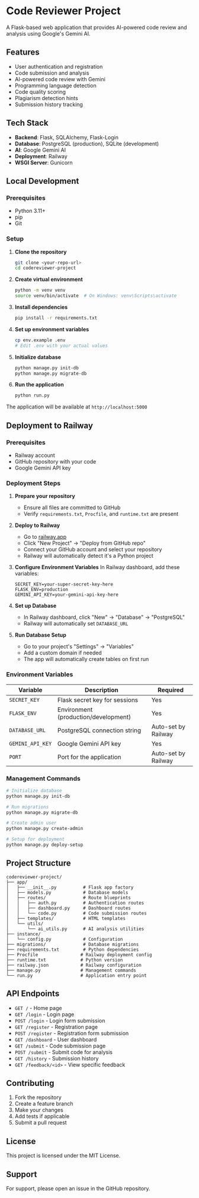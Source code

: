 # Code Reviewer Project

A Flask-based web application that provides AI-powered code review and analysis using Google's Gemini AI.

## Features

- User authentication and registration
- Code submission and analysis
- AI-powered code review with Gemini
- Programming language detection
- Code quality scoring
- Plagiarism detection hints
- Submission history tracking

## Tech Stack

- **Backend**: Flask, SQLAlchemy, Flask-Login
- **Database**: PostgreSQL (production), SQLite (development)
- **AI**: Google Gemini AI
- **Deployment**: Railway
- **WSGI Server**: Gunicorn

## Local Development

### Prerequisites

- Python 3.11+
- pip
- Git

### Setup

1. **Clone the repository**
   ```bash
   git clone <your-repo-url>
   cd codereviewer-project
   ```

2. **Create virtual environment**
   ```bash
   python -m venv venv
   source venv/bin/activate  # On Windows: venv\Scripts\activate
   ```

3. **Install dependencies**
   ```bash
   pip install -r requirements.txt
   ```

4. **Set up environment variables**
   ```bash
   cp env.example .env
   # Edit .env with your actual values
   ```

5. **Initialize database**
   ```bash
   python manage.py init-db
   python manage.py migrate-db
   ```

6. **Run the application**
   ```bash
   python run.py
   ```

The application will be available at `http://localhost:5000`

## Deployment to Railway

### Prerequisites

- Railway account
- GitHub repository with your code
- Google Gemini API key

### Deployment Steps

1. **Prepare your repository**
   - Ensure all files are committed to GitHub
   - Verify `requirements.txt`, `Procfile`, and `runtime.txt` are present

2. **Deploy to Railway**
   - Go to [railway.app](https://railway.app)
   - Click "New Project" → "Deploy from GitHub repo"
   - Connect your GitHub account and select your repository
   - Railway will automatically detect it's a Python project

3. **Configure Environment Variables**
   In Railway dashboard, add these variables:
   ```
   SECRET_KEY=your-super-secret-key-here
   FLASK_ENV=production
   GEMINI_API_KEY=your-gemini-api-key-here
   ```

4. **Set up Database**
   - In Railway dashboard, click "New" → "Database" → "PostgreSQL"
   - Railway will automatically set `DATABASE_URL`

5. **Run Database Setup**
   - Go to your project's "Settings" → "Variables"
   - Add a custom domain if needed
   - The app will automatically create tables on first run

### Environment Variables

| Variable | Description | Required |
|----------|-------------|----------|
| `SECRET_KEY` | Flask secret key for sessions | Yes |
| `FLASK_ENV` | Environment (production/development) | Yes |
| `DATABASE_URL` | PostgreSQL connection string | Auto-set by Railway |
| `GEMINI_API_KEY` | Google Gemini API key | Yes |
| `PORT` | Port for the application | Auto-set by Railway |

### Management Commands

```bash
# Initialize database
python manage.py init-db

# Run migrations
python manage.py migrate-db

# Create admin user
python manage.py create-admin

# Setup for deployment
python manage.py deploy-setup
```

## Project Structure

```
codereviewer-project/
├── app/
│   ├── __init__.py          # Flask app factory
│   ├── models.py            # Database models
│   ├── routes/              # Route blueprints
│   │   ├── auth.py          # Authentication routes
│   │   ├── dashboard.py     # Dashboard routes
│   │   └── code.py          # Code submission routes
│   ├── templates/           # HTML templates
│   └── utils/
│       └── ai_utils.py      # AI analysis utilities
├── instance/
│   └── config.py            # Configuration
├── migrations/              # Database migrations
├── requirements.txt         # Python dependencies
├── Procfile                # Railway deployment config
├── runtime.txt             # Python version
├── railway.json            # Railway configuration
├── manage.py               # Management commands
└── run.py                  # Application entry point
```

## API Endpoints

- `GET /` - Home page
- `GET /login` - Login page
- `POST /login` - Login form submission
- `GET /register` - Registration page
- `POST /register` - Registration form submission
- `GET /dashboard` - User dashboard
- `GET /submit` - Code submission page
- `POST /submit` - Submit code for analysis
- `GET /history` - Submission history
- `GET /feedback/<id>` - View specific feedback

## Contributing

1. Fork the repository
2. Create a feature branch
3. Make your changes
4. Add tests if applicable
5. Submit a pull request

## License

This project is licensed under the MIT License.

## Support

For support, please open an issue in the GitHub repository. 